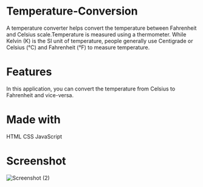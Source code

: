 # Temperature-Conversion
A temperature converter helps convert the temperature between Fahrenheit and Celsius scale.Temperature is measured using a thermometer. While Kelvin (K) is the SI unit of temperature, people generally use Centigrade or Celsius (°C) and Fahrenheit (°F) to measure temperature.

# Features
In this application, you can convert the temperature from Celsius to Fahrenheit and vice-versa.

# Made with
HTML CSS JavaScript

# Screenshot

![Screenshot (2)](https://github.com/Harshkh87/temperature-conversion/assets/110453465/5d1e21fa-e694-4985-9183-3db3858a139c)
